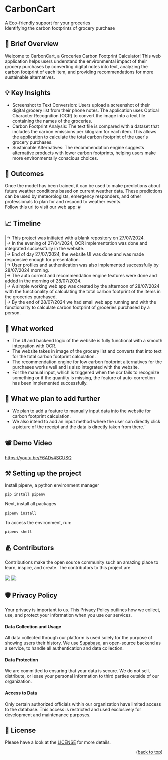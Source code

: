 # CarbonCart

A Eco-friendly support for your groceries\
Identifying the carbon footprints of grocery purchase

## 📃 Brief Overview

Welcome to CarbonCart, a Groceries Carbon Footprint Calculator! This web application helps users understand the
environmental impact of their grocery purchases by converting digital notes into text, analyzing the carbon footprint of
each item, and providing recommendations for more sustainable alternatives.

## 💡 Key Insights

- Screenshot to Text Conversion: Users upload a screenshot of their digital grocery list from their phone notes. The
  application uses Optical Character Recognition (OCR) to convert the image into a text file containing the names of the
  groceries.
- Carbon Footprint Analysis: The text file is compared with a dataset that includes the carbon emissions per kilogram
  for each item. This allows the application to calculate the total carbon footprint of the user's grocery purchases.
- Sustainable Alternatives: The recommendation engine suggests alternative products with lower carbon footprints,
  helping users make more environmentally conscious choices.

## 💯 Outcomes

Once the model has been trained, it can be used to make predictions about future weather conditions based on current
weather data. These predictions can be used by meteorologists, emergency responders, and other professionals to plan for
and respond to weather events.<br>
Follow this url to visit our web app:
<a href = #>#</a>

## 📈 Timeline

|→ This project was initiated with a blank repository on 27/07/2024.\
|→ In the evening of 27/04/2024, OCR implementation was done and integrated successfully in the website.\
|→ End of day 27/07/2024, the website UI was done and was made responsive enough for presentation.\
|→ User profiles and authentication was also implemented successfully by 28/07/2024 morning.\
|→ The auto correct and recommendation engine features were done and added in the morning of 28/07/2024.\
|→ A simple working web app was created by the afternoon of 28/07/2024 with the functionality of calculating the total
carbon footprint of the items in the groceries purchased.\
|→ By the end of 28/07/2024 we had small web app running and with the functionality to calculate carbon footprint of
groceries purchased by a person.

## 🥳 What worked

- The UI and backend logic of the website is fully functional with a smooth integration with OCR.
- The website takes in image of the grocery list and converts that into text for the total carbon footprint calculation.
- The recommendation engine for low carbon footprint alternatives for the purchases works well and is also integrated
  with the website.
- For the manual input, which is triggered when the ocr fails to recognize something or if the quantity is missing, the
  feature of auto-correction has been implemented successfully.

## 📌 What we plan to add further

- We plan to add a feature to manually input data into the website for carbon footprint calculation.
- We also intend to add an input method where the user can directly click a picture of the receipt and the data is
  directly taken from there.`

## 📽️ Demo Video

https://youtu.be/F6ADs4SCUSQ

## ⚒️ Setting up the project

Install pipenv, a python environment manager

```commandline
pip install pipenv
```

Next, install all packages

```commandline
pipenv install
```

To access the environment, run:

```commandline
pipenv shell
```

## 🫂 Contributors

Contributions make the open source community such an amazing place to learn, inspire, and create.
The contributors to this project are <br></br>
<a href="https://github.com/Annarhysa/CarbonCart/graphs/contributors">
<img src="https://contrib.rocks/image?repo=Annarhysa/CarbonCart" />
<img src="https://contrib.rocks/image?repo=Prithvi2310/Codes"/>
</a>

## 🛡️ Privacy Policy

Your privacy is important to us. This Privacy Policy outlines how we collect, use, and protect your information when you
use our services.

#### Data Collection and Usage

All data collected through our platform is used solely for the purpose of showing users their history. We use [Supabase](https://supabase.io),
an open-source backend as a service, to handle all authentication and data collection.

#### Data Protection

We are committed to ensuring that your data is secure. We do not sell, distribute, or lease your personal information to
third parties outside of our organization.

#### Access to Data

Only certain authorized officials within our organization have limited access to the database. This access is restricted
and used exclusively for development and maintenance purposes.

## 🪪 License

Please have a look at the [LICENSE](LICENCE.md) for more details.

<p align="right">(<a href="#readme-top">back to top</a>)</p>
